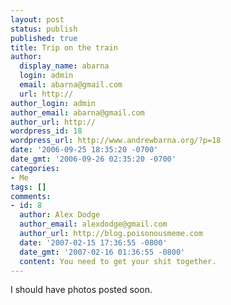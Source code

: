 ```yaml
---
layout: post
status: publish
published: true
title: Trip on the train
author:
  display_name: abarna
  login: admin
  email: abarna@gmail.com
  url: http://
author_login: admin
author_email: abarna@gmail.com
author_url: http://
wordpress_id: 18
wordpress_url: http://www.andrewbarna.org/?p=18
date: '2006-09-25 18:35:20 -0700'
date_gmt: '2006-09-26 02:35:20 -0700'
categories:
- Me
tags: []
comments:
- id: 8
  author: Alex Dodge
  author_email: alexdodge@gmail.com
  author_url: http://blog.poisonousmeme.com
  date: '2007-02-15 17:36:55 -0800'
  date_gmt: '2007-02-16 01:36:55 -0800'
  content: You need to get your shit together.
---
```

I should have photos posted soon.
